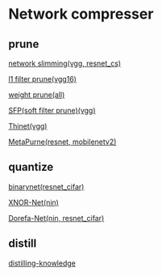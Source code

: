 # Network compresser

## prune
[network slimming(vgg, resnet_cs)](READMEs/slimming_README.md)

[l1 filter prune(vgg16)](READMEs/l1_filter_prune_README.md)

[weight prune(all)](READMEs/weight_prune_README.md)

[SFP(soft filter prune)(vgg)]()

[Thinet(vgg)]()

[MetaPurne(resnet, mobilenetv2)](READMEs/MetaPrune_README.md)

## quantize

[binarynet(resnet_cifar)](READMEs/binarynet_README.md)

[XNOR-Net(nin)](READMEs/xnornet_README.md)

[Dorefa-Net(nin, resnet_cifar)](READMEs/Dorefanet_README.md)

## distill

[distilling-knowledge](READMEs/distill_README.md)